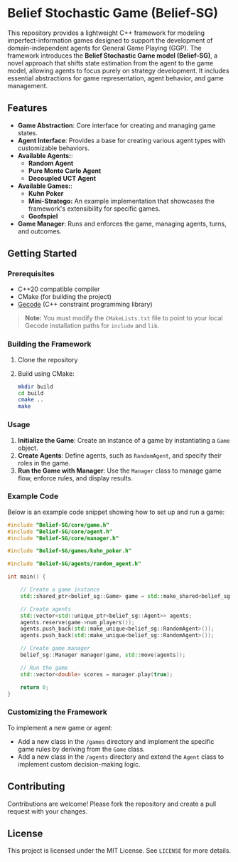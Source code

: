 # Belief Stochastic Game (Belief-SG)

This repository provides a lightweight C++ framework for modeling imperfect-information games designed to support the development of domain-independent agents for General Game Playing (GGP). The framework introduces the **Belief Stochastic Game model (Belief-SG)**, a novel approach that shifts state estimation from the agent to the game model, allowing agents to focus purely on strategy development. It includes essential abstractions for game representation, agent behavior, and game management.

## Features

- **Game Abstraction**: Core interface for creating and managing game states.
- **Agent Interface**: Provides a base for creating various agent types with customizable behaviors.
- **Available Agents:**:
    - **Random Agent**
    - **Pure Monte Carlo Agent**
    - **Decoupled UCT Agent**
- **Available Games:**:
    - **Kuhn Poker**
    - **Mini-Stratego:** An example implementation that showcases the framework's extensibility for specific games.
    - **Goofspiel**
- **Game Manager**: Runs and enforces the game, managing agents, turns, and outcomes.

## Getting Started

### Prerequisites

- C++20 compatible compiler
- CMake (for building the project)
- [Gecode](https://github.com/Gecode/gecode?tab=readme-ov-file) (C++ constraint programming library)

> **Note:** You must modify the `CMakeLists.txt` file to point to your local Gecode installation paths for `include` and `lib`.

### Building the Framework

1. Clone the repository

2. Build using CMake:

   ```bash
   mkdir build
   cd build
   cmake ..
   make
   ```

### Usage

1. **Initialize the Game**: Create an instance of a game by instantiating a `Game` object.
2. **Create Agents**: Define agents, such as `RandomAgent`, and specify their roles in the game.
3. **Run the Game with Manager**: Use the `Manager` class to manage game flow, enforce rules, and display results.

### Example Code

Below is an example code snippet showing how to set up and run a game:

```cpp
#include "Belief-SG/core/game.h"
#include "Belief-SG/core/agent.h"
#include "Belief-SG/core/manager.h"

#include "Belief-SG/games/kuhn_poker.h"

#include "Belief-SG/agents/random_agent.h"

int main() {

    // Create a game instance
    std::shared_ptr<belief_sg::Game> game = std::make_shared<belief_sg::KuhnPoker>();

    // Create agents
    std::vector<std::unique_ptr<belief_sg::Agent>> agents;
    agents.reserve(game->num_players());
    agents.push_back(std::make_unique<belief_sg::RandomAgent>());
    agents.push_back(std::make_unique<belief_sg::RandomAgent>());

    // Create game manager
    belief_sg::Manager manager(game, std::move(agents));

    // Run the game
    std::vector<double> scores = manager.play(true);

    return 0;
}
```

### Customizing the Framework

To implement a new game or agent:
- Add a new class in the `/games` directory and implement the specific game rules by deriving from the `Game` class.
- Add a new class in the `/agents` directory and extend the `Agent` class to implement custom decision-making logic.

## Contributing

Contributions are welcome! Please fork the repository and create a pull request with your changes.

## License

This project is licensed under the MIT License. See `LICENSE` for more details.
